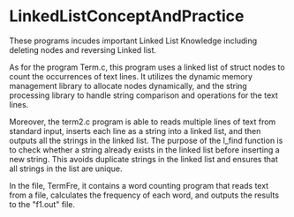 # LinkedListConceptAndPractice
 These programs incudes important Linked List Knowledge including deleting nodes and reversing Linked list.

 As for the program Term.c, this program uses a linked list of struct nodes to count the occurrences of text lines. It utilizes the dynamic memory management library to allocate nodes dynamically, and the string processing library to handle string comparison and operations for the text lines.
 
 Moreover, the term2.c program is able to reads multiple lines of text from standard input, inserts each line as a string into a linked list, and then outputs all the strings in the linked list. The purpose of the l_find function is to check whether a string already exists in the linked list before inserting a new string. This avoids duplicate strings in the linked list and ensures that all strings in the list are unique.

In the file, TermFre, it contains a word counting program that reads text from a file, calculates the frequency of each word, and outputs the results to the "f1.out" file. 
